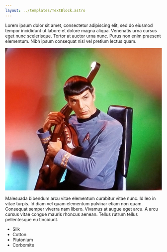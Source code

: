 ```yaml
---
layout: ../templates/TextBlock.astro
---
```

Lorem ipsum dolor sit amet, consectetur adipiscing elit, sed do eiusmod tempor incididunt ut labore et dolore magna aliqua. Venenatis urna cursus eget nunc scelerisque. Tortor at auctor urna nunc. Purus non enim praesent elementum. Nibh ipsum consequat nisl vel pretium lectus quam.

![Mr. Spock](../assets/spock-01.jpg)

Malesuada bibendum arcu vitae elementum curabitur vitae nunc. Id leo in vitae turpis. Id diam vel quam elementum pulvinar etiam non quam. Consequat semper viverra nam libero. Vivamus at augue eget arcu. A arcu cursus vitae congue mauris rhoncus aenean. Tellus rutrum tellus pellentesque eu tincidunt.

- Silk
- Cotton
- Plutonium
- Corbomite